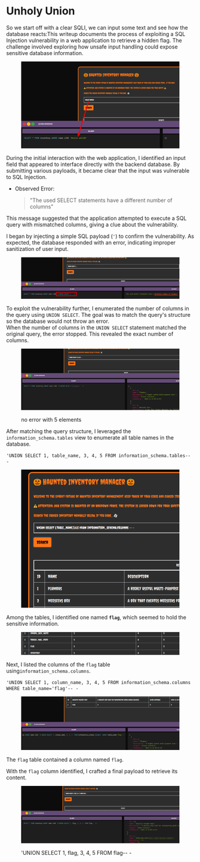 # Unholy Union

So we start off with a clear SQLI, we can input some text and see how the database reacts:This writeup documents the process of exploiting a SQL Injection vulnerability in a web application to retrieve a hidden flag. The challenge involved exploring how unsafe input handling could expose sensitive database information.

<figure><img src="../../../../../.gitbook/assets/image (3) (1) (1) (1) (1) (1) (1) (1) (1) (1) (1) (1) (1) (1) (1) (1) (1) (1) (1) (1) (1) (1) (1) (1) (1) (1) (1).png" alt=""><figcaption></figcaption></figure>

During the initial interaction with the web application, I identified an input field that appeared to interface directly with the backend database. By submitting various payloads, it became clear that the input was vulnerable to SQL Injection.

*   Observed Error:

    > "The used SELECT statements have a different number of columns"

This message suggested that the application attempted to execute a SQL query with mismatched columns, giving a clue about the vulnerability.

I began by injecting a simple SQL payload (`'`) to confirm the vulnerability. As expected, the database responded with an error, indicating improper sanitization of user input.

<figure><img src="../../../../../.gitbook/assets/image (1) (1) (1) (1) (1) (1) (1) (1) (1) (1) (1) (1) (1) (1) (1) (1) (1) (1) (1) (1) (1) (1) (1) (1) (1) (1) (1) (1) (1).png" alt=""><figcaption></figcaption></figure>

To exploit the vulnerability further, I enumerated the number of columns in the query using `UNION SELECT`. The goal was to match the query's structure so the database would not throw an error.\
When the number of columns in the `UNION SELECT` statement matched the original query, the error stopped. This revealed the exact number of columns.

<figure><img src="../../../../../.gitbook/assets/image (2) (1) (1) (1) (1) (1) (1) (1) (1) (1) (1) (1) (1) (1) (1) (1) (1) (1) (1) (1) (1) (1) (1) (1) (1) (1) (1) (1) (1).png" alt=""><figcaption><p>no error with 5 elements</p></figcaption></figure>

After matching the query structure, I leveraged the `information_schema.tables` view to enumerate all table names in the database.

```
'UNION SELECT 1, table_name, 3, 4, 5 FROM information_schema.tables-- -
```

<figure><img src="../../../../../.gitbook/assets/image (3) (1) (1) (1) (1) (1) (1) (1) (1) (1) (1) (1) (1) (1) (1) (1) (1) (1) (1) (1) (1) (1) (1) (1) (1) (1) (1) (1).png" alt=""><figcaption></figcaption></figure>

Among the tables, I identified one named **`flag`**, which seemed to hold the sensitive information.

<figure><img src="../../../../../.gitbook/assets/image (4) (1) (1) (1) (1) (1) (1) (1) (1) (1) (1) (1) (1) (1) (1) (1) (1) (1) (1) (1) (1) (1) (1) (1) (1) (1).png" alt=""><figcaption></figcaption></figure>

Next, I listed the columns of the `flag` table using`information_schema.columns`.

```
'UNION SELECT 1, column_name, 3, 4, 5 FROM information_schema.columns WHERE table_name='flag'-- -
```

<figure><img src="../../../../../.gitbook/assets/image (5) (1) (1) (1) (1) (1) (1) (1) (1) (1) (1) (1) (1) (1) (1) (1) (1) (1) (1) (1) (1) (1) (1).png" alt=""><figcaption></figcaption></figure>

The `flag` table contained a column named `flag`.

With the `flag` column identified, I crafted a final payload to retrieve its content.

<figure><img src="../../../../../.gitbook/assets/image (6) (1) (1) (1) (1) (1) (1) (1) (1) (1) (1) (1) (1) (1) (1) (1) (1) (1) (1) (1) (1) (1) (1).png" alt=""><figcaption><p>'UNION SELECT 1, flag, 3, 4, 5 FROM flag-- -</p></figcaption></figure>
